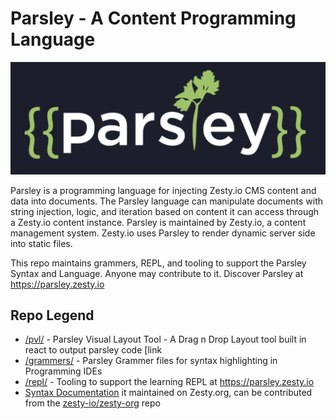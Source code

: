 # Parsley - A Content Programming Language

![Parsley Logo](assets/parsley-logo.png)

Parsley is a programming language for injecting Zesty.io CMS content and data into documents. The Parsley language can manipulate documents with string injection, logic, and iteration based on content it can access through a Zesty.io content instance. Parsley is maintained by Zesty.io, a content management system. Zesty.io uses Parsley to render dynamic server side into static files.  

This repo maintains grammers, REPL, and tooling to support the Parsley Syntax and Language. Anyone may contribute to it. Discover Parsley at https://parsley.zesty.io

## Repo Legend

* [/pvl/](pvl/) - Parsley Visual Layout Tool - A Drag n Drop Layout tool built in react to output parsley code [link
* [/grammers/](grammers/) - Parsley Grammer files for syntax highlighting in Programming IDEs
* [/repl/](repl/) - Tooling to support the learning REPL at https://parsley.zesty.io
* [Syntax Documentation](https://zesty.org/services/web-engine/introduction-to-parsley/parsley-index) it maintained on Zesty.org, can be contributed from the [zesty-io/zesty-org](https://github.com/zesty-io/zesty-org/tree/master/services/web-engine/introduction-to-parsley) repo